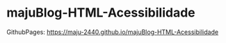# majuBlog-HTML-Acessibilidade
GithubPages: https://maju-2440.github.io/majuBlog-HTML-Acessibilidade

